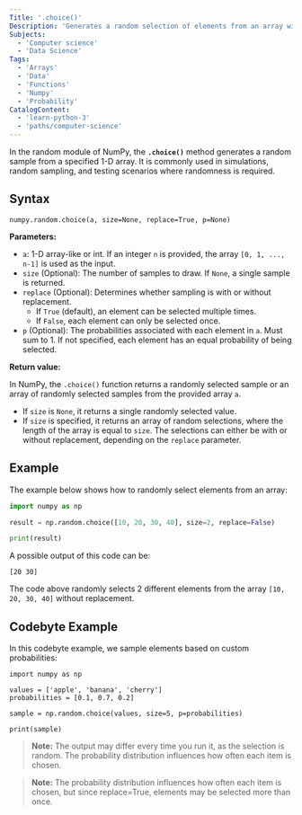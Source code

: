 ```yaml
---
Title: '.choice()' 
Description: 'Generates a random selection of elements from an array with or without replacement.'
Subjects: 
  - 'Computer science'
  - 'Data Science'
Tags:
  - 'Arrays'
  - 'Data'
  - 'Functions'
  - 'Numpy'
  - 'Probability'
CatalogContent:
  - 'learn-python-3'
  - 'paths/computer-science'
---
```


In the random module of NumPy, the **`.choice()`** method generates a random sample from a specified 1-D array. It is commonly used in simulations, random sampling, and testing scenarios where randomness is required.

## Syntax

```pseudo
numpy.random.choice(a, size=None, replace=True, p=None)
```

**Parameters:**

- `a`: 1-D array-like or int. If an integer `n` is provided, the array `[0, 1, ..., n-1]` is used as the input.
- `size` (Optional): The number of samples to draw. If `None`, a single sample is returned.
- `replace` (Optional): Determines whether sampling is with or without replacement.
  - If `True` (default), an element can be selected multiple times.
  - If `False`, each element can only be selected once.
- `p` (Optional): The probabilities associated with each element in `a`. Must sum to 1. If not specified, each element has an equal probability of being selected.

**Return value:**

In NumPy, the `.choice()` function returns a randomly selected sample or an array of randomly selected samples from the provided array `a`.

- If `size` is `None`, it returns a single randomly selected value.
- If `size` is specified, it returns an array of random selections, where the length of the array is equal to `size`. The selections can either be with or without replacement, depending on the `replace` parameter.

## Example

The example below shows how to randomly select elements from an array:

```py
import numpy as np

result = np.random.choice([10, 20, 30, 40], size=2, replace=False)

print(result)
```

A possible output of this code can be:

```shell
[20 30]
```

The code above randomly selects 2 different elements from the array `[10, 20, 30, 40]` without replacement.

## Codebyte Example

In this codebyte example, we sample elements based on custom probabilities:

```codebyte/python
import numpy as np

values = ['apple', 'banana', 'cherry']
probabilities = [0.1, 0.7, 0.2]

sample = np.random.choice(values, size=5, p=probabilities)

print(sample)
```

> **Note:** The output may differ every time you run it, as the selection is random. The probability distribution influences how often each item is chosen.

> **Note:** The probability distribution influences how often each item is chosen, but since replace=True, elements may be selected more than once.
